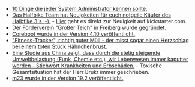 * [10 Dinge die jeder System Administrator kennen sollte.](https://opensource.com/article/19/7/resources-sysadmin)
* [Das Halfbike Team hat Neuigkeiten für euch notgeile Käufer des Halbfike 3's ;-).](https://halfbikes.com/update_20190718) - [Hier](https://www.kickstarter.com/projects/halfbike/halfbike-3-how-to-bridge-the-gap-between-man-machi/posts/2561485) geht es direkt zur Neuigkeit auf kickstarter.com.
* [Der Förderverein "Großer Teich" in Freiberg wurde gegründet.](http://www.freiberg.de/freiberg/content.nsf/docname/Webseite_C60DE9877951F016C12583D700456D78?OpenDocument)
* [Coreboot wurde in der Version 4.10 veröffentlicht.](https://www.pro-linux.de/news/1/27280/coreboot-410-unterst%C3%BCtzt-mehr-notebooks-chromebooks-mainboards-und-chips.html)
* ["Fitness-Tracker", richtig guter Müll - der misst sogar einen Herzschlag bei einem toten Stück Hähnchenbrust.](https://blog.fefe.de/?ts=a3c6137d)
* [Eine Studie aus China zeigt, dass durch die stetig steigende Umweltbelastung (Funk, Chemie etc.), wir Lebenwesen immer kaputter werden - Stichwort Krankheiten und Erbschäden.](https://netzfrauen.org/2019/07/25/chemicals/) - Toxische Gesamtsituation hat der Herr Brukr immer geschrieben.
* [m23 wurde in der Version 19.2 veröffentlicht.](https://www.pro-linux.de/news/1/27287/m23-192-freigegeben.html)
